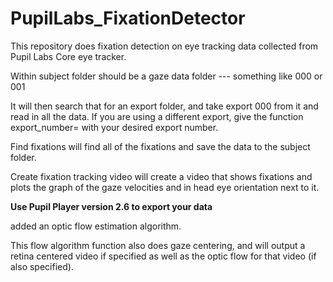 # PupilLabs_FixationDetector
This repository does fixation detection on eye tracking data collected from Pupil Labs Core eye tracker.

Within subject folder should be a gaze data folder --- something like 000 or 001

It will then search that for an export folder, and take export 000 from it and read in all the data. If you are using a different export, give the function export_number= with your desired export number. 

Find fixations will find all of the fixations and save the data to the subject folder.

Create fixation tracking video will create a video that shows fixations and plots the graph of the gaze velocities and in head eye orientation next to it. 

**Use Pupil Player version 2.6 to export your data**

added an optic flow estimation algorithm. 

This flow algorithm function also does gaze centering, and will output a retina centered video if specified as well as the optic flow for that video (if also specified).